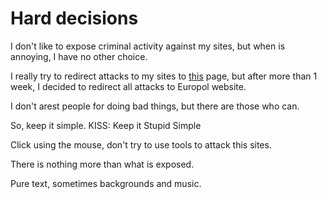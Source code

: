 # Hard decisions

I don't like to expose criminal activity against my sites, 
but when is annoying, I have no other choice. 

I really try to redirect attacks to my sites to [this](./mar.md) page, 
but after more than 1 week, I decided to redirect all attacks to Europol website. 

I don't arest people for doing bad things, but there are those who can. 

So, keep it simple. KISS: Keep it Stupid Simple 

Click using the mouse, don't try to use tools to attack this sites. 

There is nothing more than what is exposed.

Pure text, sometimes backgrounds and music.  
